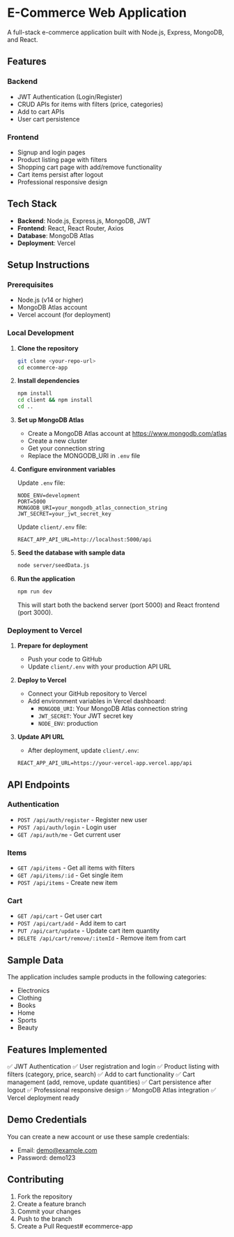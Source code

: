 # E-Commerce Web Application

A full-stack e-commerce application built with Node.js, Express, MongoDB, and React.

## Features

### Backend
- JWT Authentication (Login/Register)
- CRUD APIs for items with filters (price, categories)
- Add to cart APIs
- User cart persistence

### Frontend
- Signup and login pages
- Product listing page with filters
- Shopping cart page with add/remove functionality
- Cart items persist after logout
- Professional responsive design

## Tech Stack

- **Backend**: Node.js, Express.js, MongoDB, JWT
- **Frontend**: React, React Router, Axios
- **Database**: MongoDB Atlas
- **Deployment**: Vercel

## Setup Instructions

### Prerequisites
- Node.js (v14 or higher)
- MongoDB Atlas account
- Vercel account (for deployment)

### Local Development

1. **Clone the repository**
   ```bash
   git clone <your-repo-url>
   cd ecommerce-app
   ```

2. **Install dependencies**
   ```bash
   npm install
   cd client && npm install
   cd ..
   ```

3. **Set up MongoDB Atlas**
   - Create a MongoDB Atlas account at https://www.mongodb.com/atlas
   - Create a new cluster
   - Get your connection string
   - Replace the MONGODB_URI in `.env` file

4. **Configure environment variables**
   
   Update `.env` file:
   ```
   NODE_ENV=development
   PORT=5000
   MONGODB_URI=your_mongodb_atlas_connection_string
   JWT_SECRET=your_jwt_secret_key
   ```

   Update `client/.env` file:
   ```
   REACT_APP_API_URL=http://localhost:5000/api
   ```

5. **Seed the database with sample data**
   ```bash
   node server/seedData.js
   ```

6. **Run the application**
   ```bash
   npm run dev
   ```

   This will start both the backend server (port 5000) and React frontend (port 3000).

### Deployment to Vercel

1. **Prepare for deployment**
   - Push your code to GitHub
   - Update `client/.env` with your production API URL

2. **Deploy to Vercel**
   - Connect your GitHub repository to Vercel
   - Add environment variables in Vercel dashboard:
     - `MONGODB_URI`: Your MongoDB Atlas connection string
     - `JWT_SECRET`: Your JWT secret key
     - `NODE_ENV`: production

3. **Update API URL**
   - After deployment, update `client/.env`:
   ```
   REACT_APP_API_URL=https://your-vercel-app.vercel.app/api
   ```

## API Endpoints

### Authentication
- `POST /api/auth/register` - Register new user
- `POST /api/auth/login` - Login user
- `GET /api/auth/me` - Get current user

### Items
- `GET /api/items` - Get all items with filters
- `GET /api/items/:id` - Get single item
- `POST /api/items` - Create new item

### Cart
- `GET /api/cart` - Get user cart
- `POST /api/cart/add` - Add item to cart
- `PUT /api/cart/update` - Update cart item quantity
- `DELETE /api/cart/remove/:itemId` - Remove item from cart

## Sample Data

The application includes sample products in the following categories:
- Electronics
- Clothing
- Books
- Home
- Sports
- Beauty

## Features Implemented

✅ JWT Authentication
✅ User registration and login
✅ Product listing with filters (category, price, search)
✅ Add to cart functionality
✅ Cart management (add, remove, update quantities)
✅ Cart persistence after logout
✅ Professional responsive design
✅ MongoDB Atlas integration
✅ Vercel deployment ready

## Demo Credentials

You can create a new account or use these sample credentials:
- Email: demo@example.com
- Password: demo123

## Contributing

1. Fork the repository
2. Create a feature branch
3. Commit your changes
4. Push to the branch
5. Create a Pull Request#   e c o m m e r c e - a p p  
 